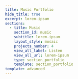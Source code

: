 ```yaml
---
title: Music Portfolio
hide_title: true
excerpt: lorem-ipsum
sections:
  - title: Music
    section_id: music
    subtitle: lorem-ipsum
    layout_style: mosaic
    projects_number: 4
    view_all_label: Listen
    view_all_url: lorem-ipsum
    type: section_portfolio
    template: section_portfolio
template: advanced
---
```


